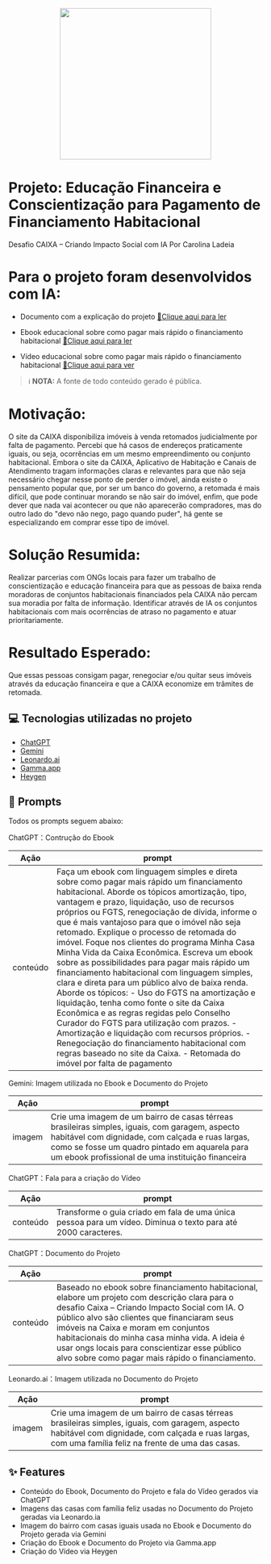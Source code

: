 <p align="center">
<img 
    src="./podcast_leonardo.jpeg"
    width="300"
/>
</p>

# Projeto: Educação Financeira e Conscientização para Pagamento de Financiamento Habitacional
Desafio CAIXA – Criando Impacto Social com IA 
Por Carolina Ladeia

# Para o projeto foram desenvolvidos com IA:
- Documento com a explicação do projeto
  <a href="https://github.com/lcarol19/educacaoefinanciamentohabitacional/blob/main/proj_ef_financhab.pdf" title="View PDF now"> 📘Clique aqui para ler</a>
  
- Ebook educacional sobre como pagar mais rápido o financiamento habitacional
  <a href="https://github.com/lcarol19/educacaoefinanciamentohabitacional/blob/main/ebook_ef_financhab.pdf" title="View PDF now"> 📕Clique aqui para ler</a>
  
- Vídeo educacional sobre como pagar mais rápido o financiamento habitacional
  <a href="https://github.com/lcarol19/educacaoefinanciamentohabitacional/blob/main/video_ef_financhab.mp4"> 🎥Clique aqui para ver</a>

 > ℹ️ **NOTA:** A fonte de todo conteúdo gerado é pública.

# Motivação:
O site da CAIXA disponibiliza imóveis à venda retomados judicialmente por falta de pagamento. Percebi que há casos de endereços praticamente iguais, ou seja, ocorrências em um mesmo empreendimento ou conjunto habitacional. 
Embora o site da CAIXA, Aplicativo de Habitação e Canais de Atendimento tragam informações claras e relevantes para que não seja necessário chegar nesse ponto de perder o imóvel, ainda existe o pensamento popular que, por ser um banco do governo, a retomada é mais difícil, que pode continuar morando se não sair do imóvel, enfim, que pode dever que nada vai acontecer ou que não aparecerão compradores, mas do outro lado do "devo não nego, pago quando puder", há gente se especializando em comprar esse tipo de imóvel.

# Solução Resumida:
Realizar parcerias com ONGs locais para fazer um trabalho de conscientização e educação financeira para que as pessoas de baixa renda moradoras de conjuntos habitacionais financiados pela CAIXA não percam sua moradia por falta de informação. Identificar através de IA os conjuntos habitacionais com mais ocorrências de atraso no pagamento e atuar prioritariamente.

# Resultado Esperado:
Que essas pessoas consigam pagar, renegociar e/ou quitar seus imóveis através da educação financeira e que a CAIXA economize em trâmites de retomada.




## 💻 Tecnologias utilizadas no projeto

- [ChatGPT](https://chat.openai.com/)
- [Gemini](https://gemini.google.com) 
- [Leonardo.ai](https://app.leonardo.ai//) 
- [Gamma.app](https://gamma.app/)
- [Heygen](https://app.heygen.com/)



## 🧠 Prompts

Todos os prompts seguem abaixo:

ChatGPT：Contrução do Ebook

|  Ação    |prompt                                                                                 
| :------: | ------------------------------------------------------------------------------------------------------------------------------------------------------------------------------------------------------ |
| conteúdo | Faça um ebook com linguagem simples e direta sobre como pagar mais rápido um financiamento habitacional. Aborde os tópicos amortização, tipo, vantagem e prazo, liquidação, uso de recursos próprios ou FGTS, renegociação de dívida, informe o que é mais vantajoso para que o imóvel não seja retomado. Explique o processo de retomada do imóvel. Foque nos clientes do programa Minha Casa Minha Vida da Caixa Econômica. Escreva um ebook sobre as possibilidades para pagar mais rápido um financiamento habitacional com linguagem simples, clara e direta para um público alvo de baixa renda. Aborde os tópicos: - Uso do FGTS na amortização e liquidação, tenha como fonte o site da Caixa Econômica e as regras regidas pelo  Conselho Curador do FGTS para utilização com prazos. - Amortização e liquidação com recursos próprios. - Renegociação do financiamento habitacional com regras baseado no site da Caixa. - Retomada do imóvel por falta de pagamento|


Gemini: Imagem utilizada no Ebook e Documento do Projeto

|  Ação    |prompt                                                                                 
| :------: | ------------------------------------------------------------------------------------------------------------------------------------------------------------------------------------------------------ |
|  imagem  | Crie uma imagem de um bairro de casas térreas brasileiras simples, iguais, com garagem, aspecto habitável com dignidade, com calçada e ruas largas, como se fosse um quadro pintado em aquarela para um ebook profissional de uma instituição financeira|


ChatGPT：Fala para a criação do Vídeo

|  Ação    |prompt                                                                                 
| :------: | -------------------------------------------------------------------------------------------------------------------------------------------------------------------------------------------------------|
| conteúdo | Transforme o guia criado em fala de uma única pessoa para um vídeo. Diminua o texto para até 2000 caracteres.|


ChatGPT：Documento do Projeto

|  Ação    |prompt                                                                                 
| :------: | -------------------------------------------------------------------------------------------------------------------------------------------------------------------------------------------------------|
| conteúdo | Baseado no ebook sobre financiamento habitacional, elabore um projeto com descrição clara para o desafio Caixa – Criando Impacto Social com IA. O público alvo são clientes que financiaram seus imóveis na Caixa e moram em conjuntos habitacionais do minha casa minha vida. A ideia é usar ongs locais para conscientizar esse público alvo sobre como pagar mais rápido o financiamento.|                                                                                          |

Leonardo.ai：Imagem utilizada no Documento do Projeto

|  Ação  | prompt                                                                                                                                                                          
| :----: | ----------------------------------------------------------------------------------------------------------------------------------------------------------------------------------------------------- |
| imagem | Crie uma imagem de um bairro de casas térreas brasileiras simples, iguais, com garagem, aspecto habitável com dignidade, com calçada e ruas largas, com uma família feliz na frente de uma das casas. |


## ✨ Features

- Conteúdo do Ebook, Documento do Projeto e fala do Vídeo gerados via ChatGPT
- Imagens das casas com família feliz usadas no Documento do Projeto geradas via Leonardo.ia
- Imagem do bairro com casas iguais usada no Ebook e Documento do Projeto gerada via Gemini
- Criação do Ebook e Documento do Projeto via Gamma.app
- Criação do Vídeo via Heygen







